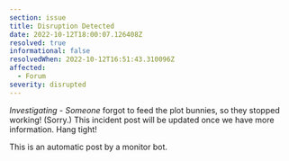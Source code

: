 ```yaml
---
section: issue
title: Disruption Detected
date: 2022-10-12T18:00:07.126408Z
resolved: true
informational: false
resolvedWhen: 2022-10-12T16:51:43.310096Z
affected:
  - Forum
severity: disrupted
---
```

*Investigating* - _Someone_ forgot to feed the plot bunnies, so they stopped working! (Sorry.) This incident post will be updated once we have more information. Hang tight!

This is an automatic post by a monitor bot.
        